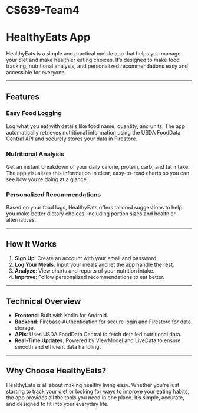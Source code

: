 # CS639-Team4
# HealthyEats App

HealthyEats is a simple and practical mobile app that helps you manage your diet and make healthier eating choices. It’s designed to make food tracking, nutritional analysis, and personalized recommendations easy and accessible for everyone.

---

## Features

### Easy Food Logging
Log what you eat with details like food name, quantity, and units. The app automatically retrieves nutritional information using the USDA FoodData Central API and securely stores your data in Firestore.

### Nutritional Analysis
Get an instant breakdown of your daily calorie, protein, carb, and fat intake. The app visualizes this information in clear, easy-to-read charts so you can see how you’re doing at a glance.

### Personalized Recommendations
Based on your food logs, HealthyEats offers tailored suggestions to help you make better dietary choices, including portion sizes and healthier alternatives.

---

## How It Works

1. **Sign Up**: Create an account with your email and password.
2. **Log Your Meals**: Input your meals and let the app handle the rest.
3. **Analyze**: View charts and reports of your nutrition intake.
4. **Improve**: Follow personalized recommendations to eat better.

---

## Technical Overview

- **Frontend**: Built with Kotlin for Android.
- **Backend**: Firebase Authentication for secure login and Firestore for data storage.
- **APIs**: Uses USDA FoodData Central to fetch detailed nutritional data.
- **Real-Time Updates**: Powered by ViewModel and LiveData to ensure smooth and efficient data handling.

---

## Why Choose HealthyEats?

HealthyEats is all about making healthy living easy. Whether you're just starting to track your diet or looking for ways to improve your eating habits, the app provides all the tools you need in one place. It’s simple, accurate, and designed to fit into your everyday life.
